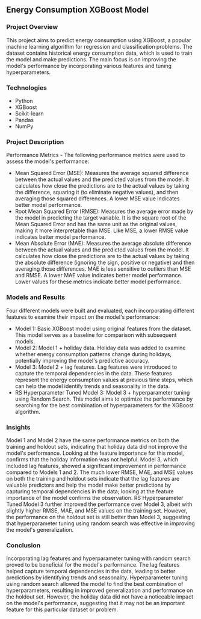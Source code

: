 ## Energy Consumption XGBoost Model
### Project Overview
This project aims to predict energy consumption using XGBoost, a popular machine learning algorithm for regression and classification problems. The dataset contains historical energy consumption data, which is used to train the model and make predictions. The main focus is on improving the model's performance by incorporating various features and tuning hyperparameters.

### Technologies
- Python
- XGBoost
- Scikit-learn
- Pandas
- NumPy

### Project Description
Performance Metrics - 
The following performance metrics were used to assess the model's performance:

-  Mean Squared Error (MSE): Measures the average squared difference between the actual values and the predicted values from the model. It calculates how close the predictions are to the actual values by taking the difference, squaring it (to eliminate negative values), and then averaging those squared differences. A lower MSE value indicates better model performance.
-  Root Mean Squared Error (RMSE): Measures the average error made by the model in predicting the target variable. It is the square root of the Mean Squared Error and has the same unit as the original values, making it more interpretable than MSE. Like MSE, a lower RMSE value indicates better model performance.
- Mean Absolute Error (MAE): Measures the average absolute difference between the actual values and the predicted values from the model. It calculates how close the predictions are to the actual values by taking the absolute difference (ignoring the sign, positive or negative) and then averaging those differences. MAE is less sensitive to outliers than MSE and RMSE. A lower MAE value indicates better model performance.
Lower values for these metrics indicate better model performance.

### Models and Results
Four different models were built and evaluated, each incorporating different features to examine their impact on the model's performance:

- Model 1: Basic XGBoost model using original features from the dataset. This model serves as a baseline for comparison with subsequent models.
- Model 2: Model 1 + holiday data. Holiday data was added to examine whether energy consumption patterns change during holidays, potentially improving the model's predictive accuracy.
- Model 3: Model 2 + lag features. Lag features were introduced to capture the temporal dependencies in the data. These features represent the energy consumption values at previous time steps, which can help the model identify trends and seasonality in the data.
- RS Hyperparameter Tuned Model 3: Model 3 + hyperparameter tuning using Random Search. This model aims to optimize the performance by searching for the best combination of hyperparameters for the XGBoost algorithm.

### Insights
Model 1 and Model 2 have the same performance metrics on both the training and holdout sets, indicating that holiday data did not improve the model's performance. Looking at the feature importance for this model, confirms that the holiday information was not helpful.
Model 3, which included lag features, showed a significant improvement in performance compared to Models 1 and 2. The much lower RMSE, MAE, and MSE values on both the training and holdout sets indicate that the lag features are valuable predictors and help the model make better predictions by capturing temporal dependencies in the data; looking at the feature importance of the model confirms the observation.
RS Hyperparameter Tuned Model 3 further improved the performance over Model 3, albeit with slightly higher RMSE, MAE, and MSE values on the training set. However, the performance on the holdout set is still better than Model 3, suggesting that hyperparameter tuning using random search was effective in improving the model's generalization. 

### Conclusion
Incorporating lag features and hyperparameter tuning with random search proved to be beneficial for the model's performance. The lag features helped capture temporal dependencies in the data, leading to better predictions by identifying trends and seasonality. Hyperparameter tuning using random search allowed the model to find the best combination of hyperparameters, resulting in improved generalization and performance on the holdout set. However, the holiday data did not have a noticeable impact on the model's performance, suggesting that it may not be an important feature for this particular dataset or problem.

